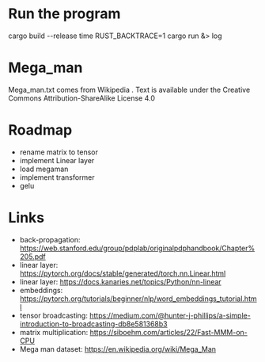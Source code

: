 # Run the program

cargo build --release
time RUST_BACKTRACE=1 cargo run &> log

# Mega_man

Mega_man.txt comes from Wikipedia .
Text is available under the Creative Commons Attribution-ShareAlike License 4.0

# Roadmap

- rename matrix to tensor
- implement Linear layer
- load megaman
- implement transformer
- gelu

# Links

- back-propagation: https://web.stanford.edu/group/pdplab/originalpdphandbook/Chapter%205.pdf
- linear layer: https://pytorch.org/docs/stable/generated/torch.nn.Linear.html
- linear layer: https://docs.kanaries.net/topics/Python/nn-linear
- embeddings: https://pytorch.org/tutorials/beginner/nlp/word_embeddings_tutorial.html
- tensor broadcasting: https://medium.com/@hunter-j-phillips/a-simple-introduction-to-broadcasting-db8e581368b3
- matrix multiplication: https://siboehm.com/articles/22/Fast-MMM-on-CPU
- Mega man dataset: https://en.wikipedia.org/wiki/Mega_Man
